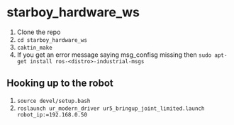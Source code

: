 # starboy_hardware_ws
1. Clone the repo
2. `cd starboy_hardware_ws`
3. `caktin_make`
4. If you get an error message saying msg_confisg missing then
`sudo apt-get install ros-<distro>-industrial-msgs`

Hooking up to the robot
-----------------------
1. `source devel/setup.bash`
2. `roslaunch ur_modern_driver ur5_bringup_joint_limited.launch robot_ip:=192.168.0.50`
